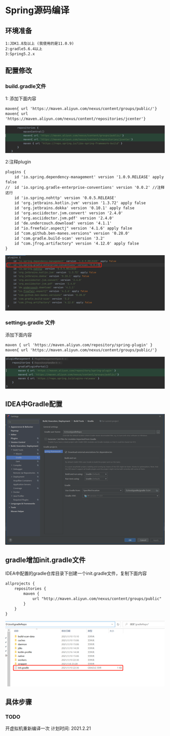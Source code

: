 # Spring源码编译
## 环境准备
    1:JDK1.8及以上 (我使用的是11.0.9)
    2:gradle5.6.4以上
    3:Spring5.2.x

## 配置修改
### build.gradle文件
1: 添加下面内容
```
maven{ url 'https://maven.aliyun.com/nexus/content/groups/public/'}
maven{ url 'https://maven.aliyun.com/nexus/content/repositories/jcenter'}
```
![build.gradle](resource\build.gradle文件修改.png)

2:注释plugin
```
plugins {
	id 'io.spring.dependency-management' version '1.0.9.RELEASE' apply false
//	id 'io.spring.gradle-enterprise-conventions' version '0.0.2' //注释这行
	id 'io.spring.nohttp' version '0.0.5.RELEASE'
	id 'org.jetbrains.kotlin.jvm' version '1.3.72' apply false
	id 'org.jetbrains.dokka' version '0.10.1' apply false
	id 'org.asciidoctor.jvm.convert' version '2.4.0'
	id 'org.asciidoctor.jvm.pdf' version '2.4.0'
	id 'de.undercouch.download' version '4.1.1'
	id "io.freefair.aspectj" version '4.1.6' apply false
	id "com.github.ben-manes.versions" version '0.28.0'
	id 'com.gradle.build-scan' version '3.2'
	id "com.jfrog.artifactory" version '4.12.0' apply false
}
```
![build.gradle](resource\注释plugin.png)
### settings.gradle 文件
添加下面内容
```
maven { url 'https://maven.aliyun.com/repository/spring-plugin' }
maven{ url 'https://maven.aliyun.com/nexus/content/groups/public/'}
```
![settings.gradle](resource\settings.gradle文件修改.png)

## IDEA中Gradle配置
![gradle配置](resource\ide中gradle配置.png)

## gradle增加init.gradle文件
IDEA中配置的gradle仓库目录下创建一个init.gradle文件，复制下面内容
```
allprojects {
    repositories {
        maven {
            url "http://maven.aliyun.com/nexus/content/groups/public"
        }
    }
}
```
![gradle仓库](resource\gradleRepo.png)
## 具体步骤
### TODO 
开虚拟机重新编译一次 
计划时间: 2021.2.21